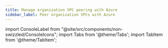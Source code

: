 ```yaml
---
title: Manage organization VPC peering with Azure
sidebar_label: Peer organization VPCs with Azure
---
```


import ConsoleLabel from "@site/src/components/non-swizzled/ConsoleIcons";
import Tabs from '@theme/Tabs';
import TabItem from '@theme/TabItem';
